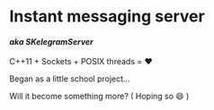 
# Instant messaging server  

#### _aka SKelegramServer_

C++11 + Sockets + POSIX threads = :heart: 

Began as a little school project...

Will it become something more? ( Hoping so :smile: )
